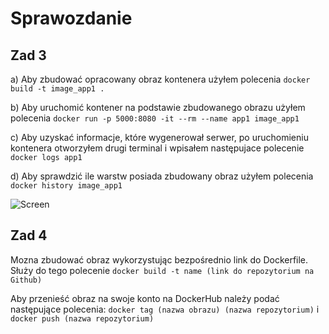 # Sprawozdanie
## Zad 3
a) Aby zbudować opracowany obraz kontenera użyłem polecenia ```docker build -t image_app1 .```

b) Aby uruchomić kontener na podstawie zbudowanego obrazu użyłem polecenia ```docker run -p 5000:8080 -it --rm --name app1 image_app1```

c) Aby uzyskać informacje, które wygenerował serwer, po uruchomieniu kontenera otworzyłem drugi terminal i wpisałem następujace polecenie ```docker logs app1``` 

d) Aby sprawdzić ile warstw posiada zbudowany obraz użyłem polecenia ```docker history image_app1```

![Screen](przeglądarka.JPG)
## Zad 4

Mozna zbudować obraz wykorzystując bezpośrednio link do Dockerfile. Służy do tego polecenie ```docker build -t name (link do repozytorium na Github)```

Aby przenieść obraz na swoje konto na DockerHub należy podać następujące polecenia: ```docker tag (nazwa obrazu) (nazwa repozytorium)``` i ```docker push (nazwa repozytorium)```
